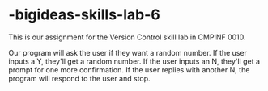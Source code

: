 # -bigideas-skills-lab-6
This is our assignment for the Version Control skill lab in CMPINF 0010.

Our program will ask the user if they want a random number. If the user inputs a Y, they'll get a random number. If the user inputs an N, they'll get a prompt for one more confirmation. If the user replies with another N, the program will respond to the user and stop.
